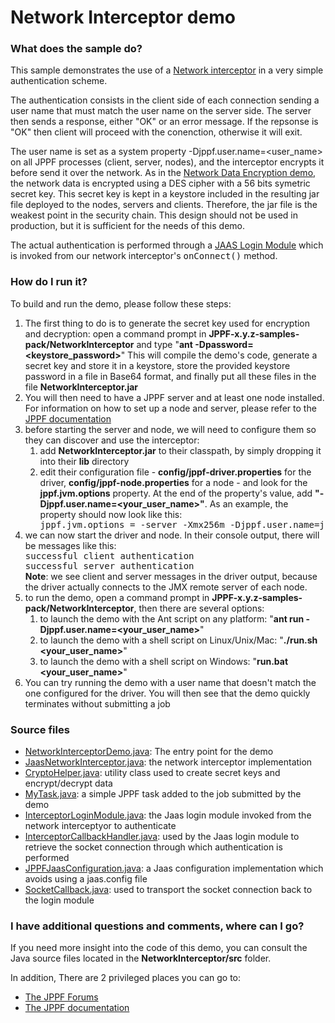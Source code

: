 # Network Interceptor demo

<h3>What does the sample do?</h3>
<p>This sample demonstrates the use of a <a href="https://www.jppf.org/doc/6.3/index.php?title=Network_interceptors">Network interceptor</a> in a very simple authentication scheme.
<p>The authentication consists in the client side of each connection sending a user name that must match the user name on the server side. The server then sends a response, either "OK" or an error message.
If the repsonse is "OK" then client will proceed with the conenction, otherwise it will exit.
<p>The user name is set as a system property -Djppf.user.name=&lt;user_name&gt; on all JPPF processes (client, server, nodes), and the interceptor encrypts it before send it over the network.
As in the <a href="../DataEncryption/Readme.html">Network Data Encryption demo</a>, the network data is encrypted using a DES cipher with a 56 bits symetric secret key.
This secret key is kept in a keystore included in the resulting jar file deployed to the nodes, servers and clients. Therefore, the jar file is the weakest point in the security chain.
This design should not be used in production, but it is sufficient for the needs of this demo.

<p>The actual authentication is performed through a <a href="https://docs.oracle.com/javase/8/docs/technotes/guides/security/jaas/JAASRefGuide.html">JAAS Login Module</a> which is invoked from our network interceptor's <tt>onConnect()</tt> method.

<h3>How do I run it?</h3>
To build and run the demo, please follow these steps:
<ol class="samplesList">
  <li>The first thing to do is to generate the secret key used for encryption and decryption: open a command prompt in <b>JPPF-x.y.z-samples-pack/NetworkInterceptor</b> and type "<b>ant -Dpassword=&lt;keystore_password&gt;</b>"
    This will compile the demo's code, generate a secret key and store it in a keystore, store the provided keystore password in a file in Base64 format, and finally put all these files in the file <b>NetworkInterceptor.jar</b></li>
  <li>You will then need to have a JPPF server and at least one node installed. For information on how to set up a node and server, please refer to the <a href="https://www.jppf.org/doc/6.3/index.php?title=Introduction">JPPF documentation</a></li>
  <li>before starting the server and node, we will need to configure them so they can discover and use the interceptor:
    <ul class="samplesNestedList" style="list-style-type: hyphen">
      <li>add <b>NetworkInterceptor.jar</b> to their classpath, by simply dropping it into their <b>lib</b> directory</li>
      <li>edit their configuration file - <b>config/jppf-driver.properties</b> for the driver, <b>config/jppf-node.properties</b> for a node - and look for the <b>jppf.jvm.options</b> property.
        At the end of the property's value, add <b>"-Djppf.user.name=&lt;your_user_name&gt;"</b>. As an example, the property should now look like this:
<pre class="prettyprint lang-conf" style="margin: 0">
jppf.jvm.options = -server -Xmx256m -Djppf.user.name=jppf_user
</pre>
      </li>
    </ul>
  </li>
  <li>we can now start the driver and node. In their console output, there will be messages like this:
<pre class="prettyprint lang-text" style="margin: 0">
successful client authentication
successful server authentication
</pre>
    <b>Note</b>: we see client and server messages in the driver output, because the driver actually connects to the JMX remote server of each node.
  </li>
  <li>to run the demo, open a command prompt in <b>JPPF-x.y.z-samples-pack/NetworkInterceptor</b>, then there are several options:
    <ul class="samplesNestedList" style="list-style-type: hyphen">
      <li>to launch the demo with the Ant script on any platform: "<b>ant run -Djppf.user.name=&lt;your_user_name&gt;</b>"</li>
      <li>to launch the demo with a shell script on Linux/Unix/Mac: "<b>./run.sh &lt;your_user_name&gt;</b>"</li>
      <li>to launch the demo with a shell script on Windows: "<b>run.bat &lt;your_user_name&gt;</b>"</li>
    </ul>
  </li>
  <li>You can try running the demo with a user name that doesn't match the one configured for the driver. You will then see that the demo quickly terminates without submitting a job</li>
</ol>

<h3>Source files</h3>
<ul class="samplesList">
  <li><a href="src/org/jppf/example/interceptor/NetworkInterceptorDemo.java">NetworkInterceptorDemo.java</a>: The entry point for the demo</li>
  <li><a href="src/org/jppf/example/interceptor/JaasNetworkInterceptor.java">JaasNetworkInterceptor.java</a>: the network interceptor implementation</li>
  <li><a href="src/org/jppf/example/interceptor/CryptoHelper.java">CryptoHelper.java</a>: utility class used to create secret keys and encrypt/decrypt data</li>
  <li><a href="src/org/jppf/example/interceptor/MyTask.java">MyTask.java</a>: a simple JPPF task added to the job submitted by the demo</li>
  <li><a href="src/org/jppf/example/interceptor/auth/InterceptorLoginModule.java">InterceptorLoginModule.java</a>: the Jaas login module invoked from the network interceptyor to authenticate</li>
  <li><a href="src/org/jppf/example/interceptor/auth/InterceptorCallbackHandler.java">InterceptorCallbackHandler.java</a>: used by the Jaas login module to retrieve the socket connection through which authentication is performed</li>
  <li><a href="src/org/jppf/example/interceptor/auth/JPPFJaasConfiguration.java">JPPFJaasConfiguration.java</a>: a Jaas configuration implementation which avoids using a jaas.config file</li>
  <li><a href="src/org/jppf/example/interceptor/auth/SocketCallback.java">SocketCallback.java</a>: used to transport the socket connection back to the login module</li>
</ul>

<h3>I have additional questions and comments, where can I go?</h3>
<p>If you need more insight into the code of this demo, you can consult the Java source files located in the <b>NetworkInterceptor/src</b> folder.
<p>In addition, There are 2 privileged places you can go to:
<ul>
  <li><a href="https://www.jppf.org/forums">The JPPF Forums</a></li>
  <li><a href="https://www.jppf.org/doc/6.3/">The JPPF documentation</a></li>
</ul>

